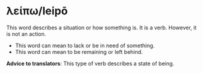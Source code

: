 # λείπω/leipō
This word describes a situation or how something is. It is a verb. However, it is not an action. 

* This word can mean to lack or be in need of something.
* This word can mean to be remaining or left behind.

**Advice to translators**: This type of verb describes a state of being. 